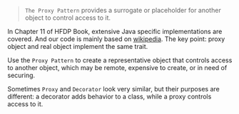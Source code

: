 > `The Proxy Pattern` provides a surrogate or placeholder for another object to control access to it.

In Chapter 11 of HFDP Book, extensive Java specific implementations are covered. And our code is mainly based on [wikipedia](https://en.wikipedia.org/wiki/Proxy_pattern). The key point: proxy object and real object implement the same trait.

Use the `Proxy Pattern` to create a representative object that controls access to another object, which may be remote, expensive to create, or in need of securing.

Sometimes `Proxy` and `Decorator` look very similar, but their purposes are different: a decorator adds behavior to a class, while a proxy controls access to it.